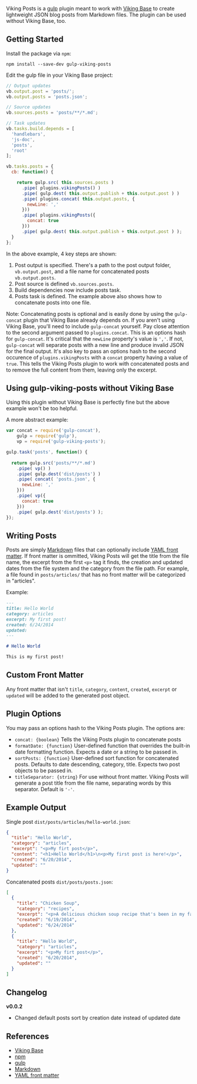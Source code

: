 Viking Posts is a [gulp](http://gulpjs.com/) plugin meant to work with [Viking Base](https://github.com/jneurock/viking-base) to create lightweight JSON blog posts from Markdown files. The plugin can be used without Viking Base, too.

## Getting Started

Install the package via `npm`:

`npm install --save-dev gulp-viking-posts`

Edit the gulp file in your Viking Base project:
```javascript
// Output updates
vb.output.post = 'posts/';
vb.output.posts = 'posts.json';

// Source updates
vb.sources.posts = 'posts/**/*.md';

// Task updates
vb.tasks.build.depends = [
  'handlebars',
  'js-doc',
  'posts',
  'root'
];

vb.tasks.posts = {
  cb: function() {

    return gulp.src( this.sources.posts )
      .pipe( plugins.vikingPosts() )
      .pipe( gulp.dest( this.output.publish + this.output.post ) )
      .pipe( plugins.concat( this.output.posts, {
        newLine: ','
      }))
      .pipe( plugins.vikingPosts({
        concat: true
      }))
      .pipe( gulp.dest( this.output.publish + this.output.post ) );
  }
};

```

In the above example, 4 key steps are shown:

1. Post output is specified. There's a path to the post output folder, `vb.output.post`, and a file name for concatenated posts `vb.output.posts`.
2. Post source is defined `vb.sources.posts`.
3. Build dependencies now include posts task.
4. Posts task is defined. The example above also shows how to concatenate posts into one file.

Note: Concatenating posts is optional and is easily done by using the `gulp-concat` plugin that Viking Base already depends on. If you aren't using Viking Base, you'll need to include `gulp-concat` yourself. Pay close attention to the second argument passed to `plugins.concat`. This is an options hash for `gulp-concat`. It's critical that the `newLine` property's value is `','`. If not, `gulp-concat` will separate posts with a new line and produce invalid JSON for the final output. It's also key to pass an options hash to the second occurence of `plugins.vikingPosts` with a `concat` property having a value of `true`. This tells the Viking Posts plugin to work with concatenated posts and to remove the full content from them, leaving only the excerpt.

## Using gulp-viking-posts without Viking Base

Using this plugin without Viking Base is perfectly fine but the above example won't be too helpful.

A more abstract example:
```javascript
var concat = require('gulp-concat'),
    gulp = require('gulp'),
    vp = require('gulp-viking-posts');

gulp.task('posts', function() {
  
  return gulp.src('posts/**/*.md')
    .pipe( vp() )
    .pipe( gulp.dest('dist/posts') )
    .pipe( concat( 'posts.json', {
      newLine: ','
    }))
    .pipe( vp({
      concat: true
    }))
    .pipe( gulp.dest('dist/posts') );
});
```

## Writing Posts

Posts are simply [Markdown](http://daringfireball.net/projects/markdown/) files that can optionally include [YAML front matter](http://assemble.io/docs/YAML-front-matter.html). If front matter is ommitted, Viking Posts will get the title from the file name, the excerpt from the first `<p>` tag it finds, the creation and updated dates from the file system and the category from the file path. For example, a file found in `posts/articles/` that has no front matter will be categorized in "articles".

Example:
```markdown
---
title: Hello World
category: articles
excerpt: My first post!
created: 6/24/2014
updated:
---

# Hello World

This is my first post!
```

## Custom Front Matter

Any front matter that isn't `title`, `category`, `content`, `created`, `excerpt` or `updated` will be added to the generated post object.

## Plugin Options

You may pass an options hash to the Viking Posts plugin. The options are:

* `concat: {boolean}` Tells the Viking Posts plugin to concatenate posts
* `formatDate: {function}` User-defined function that overrides the built-in date formatting function. Expects a date or a string to be passed in.
* `sortPosts: {function}` User-defined sort function for concatenated posts. Defaults to date descending, category, title. Expects two post objects to be passed in.
* `titleSeparator: {string}` For use without front matter. Viking Posts will generate a post title from the file name, separating words by this separator. Default is `'-'`.

## Example Output

Single post `dist/posts/articles/hello-world.json`:
```json
{
  "title": "Hello World",
  "category": "articles",
  "excerpt": "<p>My firt post</p>",
  "content": "<h1>Hello World</h1>\n<p>My first post is here!</p>",
  "created": "6/20/2014",
  "updated": ""
}
```

Concatenated posts `dist/posts/posts.json`:
```json
[
  {
    "title": "Chicken Soup",
    "category": "recipes",
    "excerpt": "<p>A delicious chicken soup recipe that's been in my family for generations.</p>",
    "created": "6/19/2014",
    "updated": "6/24/2014"
  },
  {
    "title": "Hello World",
    "category": "articles",
    "excerpt": "<p>My firt post</p>",
    "created": "6/20/2014",
    "updated": ""
  }
]
```

## Changelog

**v0.0.2**
* Changed default posts sort by creation date instead of updated date

## References
* [Viking Base](https://github.com/jneurock/viking-base)
* [npm](http://npmjs.org/)
* [gulp](http://gulpjs.com/)
* [Markdown](http://daringfireball.net/projects/markdown/)
* [YAML front matter](http://assemble.io/docs/YAML-front-matter.html)